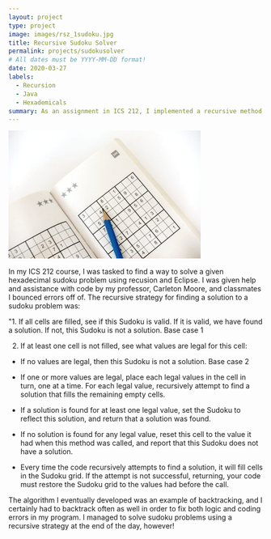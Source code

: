 ```yaml
---
layout: project
type: project
image: images/rsz_1sudoku.jpg
title: Recursive Sudoku Solver
permalink: projects/sudokusolver
# All dates must be YYYY-MM-DD format!
date: 2020-03-27
labels:
  - Recursion
  - Java
  - Hexademicals
summary: As an assignment in ICS 212, I implemented a recursive method to find a solution for a hexadecimal problem. 
---
```


<div class="ui small rounded images">
  <img class="ui image" src="../images/rsz_sudokubook.jpg">
</div>


In my ICS 212 course, I was tasked to find a way to solve a given hexadecimal sudoku problem using recusion and Eclipse. I was given help and assistance with code by my professor, Carleton Moore, and classmates I bounced errors off of. The recursive strategy for finding a solution to a sudoku problem was: 

"1. If all cells are filled, see if this Sudoku is valid. If it is valid, we have found a solution. If not, this Sudoku is not a solution. Base case 1

2. If at least one cell is not filled, see what values are legal for this cell:

  - If no values are legal, then this Sudoku is not a solution. Base case 2

  - If one or more values are legal, place each legal values in the cell in turn, one at a time. For each legal value, recursively attempt to find a solution that fills the remaining empty cells.

  - If a solution is found for at least one legal value, set the Sudoku to reflect this solution, and return that a solution was found.

  - If no solution is found for any legal value, reset this cell to the value it had when this method was called, and report that this Sudoku does not have a solution.

  - Every time the code recursively attempts to find a solution, it will fill cells in the Sudoku grid. If the attempt is not successful, returning, your code must restore the Sudoku grid to the values had before the call.

The algorithm I eventually developed was an example of backtracking, and I certainly had to backtrack often as well in order to fix both logic and coding errors in my program. I managed to solve sudoku problems using a recursive strategy at the end of the day, however! 
